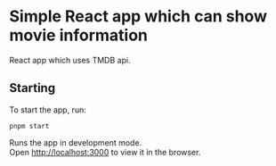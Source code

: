 # Simple React app which can show movie information

React app which uses TMDB api.

## Starting

To start the app, run:

`pnpm start`

Runs the app in development mode.\
Open [http://localhost:3000](http://localhost:3000) to view it in the browser.
